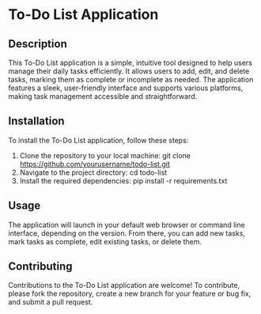 # To-Do List Application

## Description

This To-Do List application is a simple, intuitive tool designed to help users manage their daily tasks efficiently. It allows users to add, edit, and delete tasks, marking them as complete or incomplete as needed. The application features a sleek, user-friendly interface and supports various platforms, making task management accessible and straightforward.

## Installation

To install the To-Do List application, follow these steps:

1. Clone the repository to your local machine: git clone https://github.com/yourusername/todo-list.git
2. Navigate to the project directory: cd todo-list
3. Install the required dependencies: pip install -r requirements.txt

## Usage

The application will launch in your default web browser or command line interface, depending on the version. From there, you can add new tasks, mark tasks as complete, edit existing tasks, or delete them.

## Contributing

Contributions to the To-Do List application are welcome! To contribute, please fork the repository, create a new branch for your feature or bug fix, and submit a pull request.
